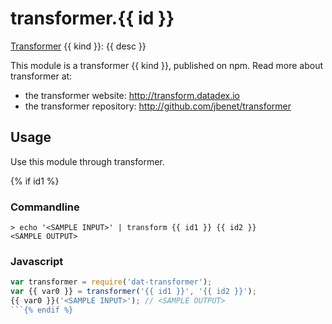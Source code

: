 # transformer.{{ id }}

[Transformer](http://github.com/jbenet/transformer) {{ kind }}: {{ desc }}

This module is a transformer {{ kind }}, published on npm. Read more about transformer at:

- the transformer website: <http://transform.datadex.io>
- the transformer repository: <http://github.com/jbenet/transformer>

## Usage

Use this module through transformer.

{% if id1 %}
### Commandline

```
> echo '<SAMPLE INPUT>' | transform {{ id1 }} {{ id2 }}
<SAMPLE OUTPUT>
```

### Javascript

```js
var transformer = require('dat-transformer');
var {{ var0 }} = transformer('{{ id1 }}', '{{ id2 }}');
{{ var0 }}('<SAMPLE INPUT>'); // <SAMPLE OUTPUT>
```{% endif %}
